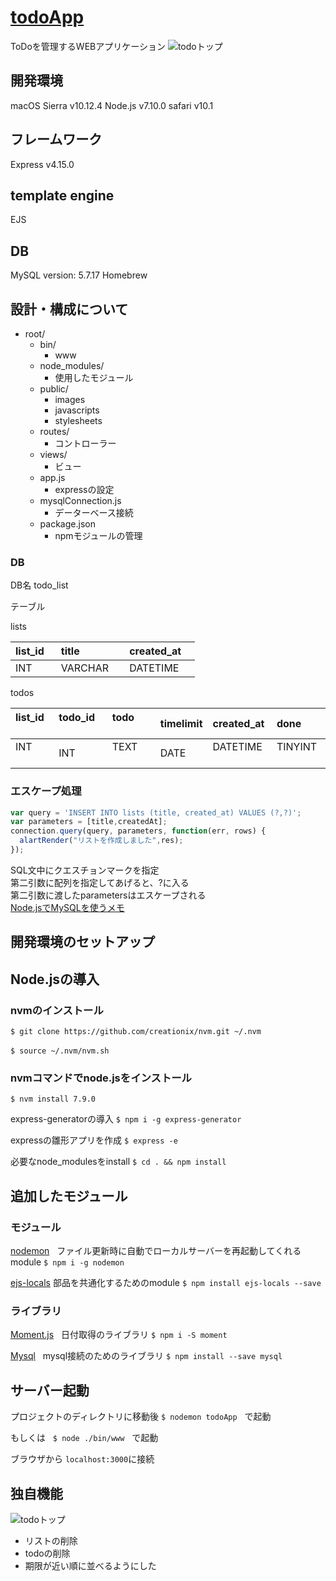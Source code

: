 # [todoApp](https://todo-app-yamaj.herokuapp.com)
ToDoを管理するWEBアプリケーション
![todoトップ](https://github.com/yamaj/todoApp/blob/master/readmeImages/todo_top.png)  


## 開発環境　
macOS Sierra  v10.12.4
Node.js v7.10.0
safari v10.1
## フレームワーク
Express v4.15.0
## template engine
EJS
## DB
MySQL version: 5.7.17 Homebrew


## 設計・構成について  

* root/  
  * bin/ 
    * www
  * node_modules/
    * 使用したモジュール
  * public/
    * images
    * javascripts
    * stylesheets
  * routes/
    * コントローラー
  * views/
    * ビュー
  * app.js
    * expressの設定
  * mysqlConnection.js
    * データーベース接続 
  * package.json  
    * npmモジュールの管理


### DB  
DB名 todo_list

テーブル

lists

| list_id    | title       | created_at   |
|:-----------|:------------|:-------------|
| INT        | VARCHAR     | DATETIME     |  


todos

| list_id    | todo_id     | todo         | timelimit  |created_at  | done       |
|:-----------|:------------|:-------------|:-----------|:-----------|:-----------|
| INT        | INT         | TEXT         |DATE        | DATETIME   | TINYINT    |  



  
### エスケープ処理
```javascript
var query = 'INSERT INTO lists (title, created_at) VALUES (?,?)';
var parameters = [title,createdAt];
connection.query(query, parameters, function(err, rows) {
  alartRender("リストを作成しました",res);
});
```
SQL文中にクエスチョンマークを指定  
第二引数に配列を指定してあげると、?に入る  
第二引数に渡したparametersはエスケープされる  
[Node.jsでMySQLを使うメモ](http://qiita.com/PianoScoreJP/items/7ed172cd0e7846641e13)  



## 開発環境のセットアップ　　

## Node.jsの導入

### nvmのインストール  

`$ git clone https://github.com/creationix/nvm.git ~/.nvm`

`$ source ~/.nvm/nvm.sh`  

### nvmコマンドでnode.jsをインストール  

`$ nvm install 7.9.0`

express-generatorの導入
`$ npm i -g express-generator`

expressの雛形アプリを作成
`$ express -e`

必要なnode_modulesをinstall
`$ cd . && npm install `

## 追加したモジュール

### モジュール　　

[nodemon](https://github.com/remy/nodemon)    
ファイル更新時に自動でローカルサーバーを再起動してくれるmodule
`$ npm i -g nodemon`

[ejs-locals](https://github.com/RandomEtc/ejs-locals)
部品を共通化するためのmodule
`$ npm install ejs-locals --save`

### ライブラリ  

[Moment.js](http://momentjs.com)  
日付取得のライブラリ
`$ npm i -S moment`  

[Mysql](https://github.com/mysqljs/mysql)  
mysql接続のためのライブラリ
`$ npm install --save mysql`  

## サーバー起動  
プロジェクトのディレクトリに移動後
`$ nodemon todoApp`  
で起動  

もしくは  
`$ node ./bin/www`  
で起動

ブラウザから
`localhost:3000`に接続  

## 独自機能

![todoトップ](https://github.com/yamaj/todoApp/blob/master/readmeImages/todo_todo.png)


* リストの削除
* todoの削除  
* 期限が近い順に並べるようにした  
